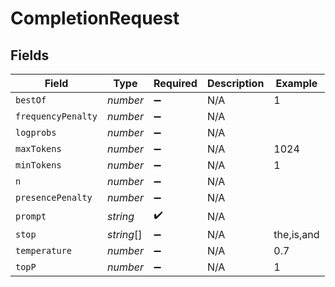# CompletionRequest


## Fields

| Field              | Type               | Required           | Description        | Example            |
| ------------------ | ------------------ | ------------------ | ------------------ | ------------------ |
| `bestOf`           | *number*           | :heavy_minus_sign: | N/A                | 1                  |
| `frequencyPenalty` | *number*           | :heavy_minus_sign: | N/A                |                    |
| `logprobs`         | *number*           | :heavy_minus_sign: | N/A                |                    |
| `maxTokens`        | *number*           | :heavy_minus_sign: | N/A                | 1024               |
| `minTokens`        | *number*           | :heavy_minus_sign: | N/A                | 1                  |
| `n`                | *number*           | :heavy_minus_sign: | N/A                |                    |
| `presencePenalty`  | *number*           | :heavy_minus_sign: | N/A                |                    |
| `prompt`           | *string*           | :heavy_check_mark: | N/A                |                    |
| `stop`             | *string*[]         | :heavy_minus_sign: | N/A                | the,is,and         |
| `temperature`      | *number*           | :heavy_minus_sign: | N/A                | 0.7                |
| `topP`             | *number*           | :heavy_minus_sign: | N/A                | 1                  |